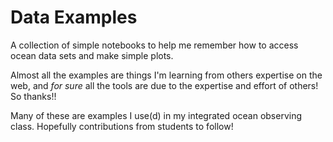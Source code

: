 # Data Examples

A collection of simple notebooks to help me remember how to access ocean data sets and make simple plots.

Almost all the examples are things I'm learning from others expertise on the web, and *for sure* all the tools are due to the expertise and effort of others! So thanks!!

Many of these are examples I use(d) in my integrated ocean observing class. Hopefully contributions from students to follow!
